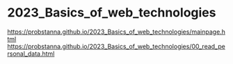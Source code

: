# 2023_Basics_of_web_technologies
https://probstanna.github.io/2023_Basics_of_web_technologies/mainpage.html
https://probstanna.github.io/2023_Basics_of_web_technologies/00_read_personal_data.html
